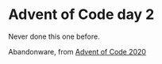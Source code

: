 # Advent of Code day 2

Never done this one before.

Abandonware, from [Advent of Code 2020](https://adventofcode.com/2020/day/2)


